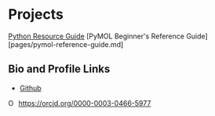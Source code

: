 # Projects

[Python Resource Guide](https://anthony-agbay.github.io/python-resource-guide)
[PyMOL Beginner's Reference Guide][pages/pymol-reference-guide.md]


## Bio and Profile Links

- [Github](https://github.com/anthony-agbay)

<div itemscope itemtype="https://schema.org/Person"><a itemprop="sameAs" content="https://orcid.org/0000-0003-0466-5977" href="https://orcid.org/0000-0003-0466-5977" target="orcid.widget" rel="me noopener noreferrer" style="vertical-align:top;"><img src="https://orcid.org/sites/default/files/images/orcid_16x16.png" style="width:1em;margin-right:.5em;" alt="ORCID iD icon">https://orcid.org/0000-0003-0466-5977</a></div>
